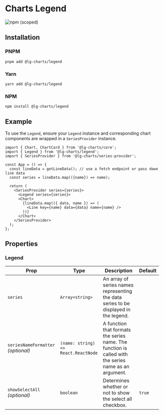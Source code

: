 # Charts Legend

![npm (scoped)](https://img.shields.io/npm/v/@lg-charts/legend.svg)

## Installation

### PNPM

```shell
pnpm add @lg-charts/legend
```

### Yarn

```shell
yarn add @lg-charts/legend
```

### NPM

```shell
npm install @lg-charts/legend
```

## Example

To use the `Legend`, ensure your `Legend` instance and corresponding chart components are wrapped in a `SeriesProvider` instance.

```tsx
import { Chart, ChartCard } from '@lg-charts/core';
import { Legend } from '@lg-charts/legend';
import { SeriesProvider } from '@lg-charts/series-provider';

const App = () => {
  const lineData = getLineData(); // use a fetch endpoint or pass down line data
  const series = lineData.map(({name}) => name);

  return (
    <SeriesProvider series={series}>
      <Legend series={series}>
      <Chart>
        {lineData.map(({ data, name }) => (
          <Line key={name} data={data} name={name} />
        ))}
      </Chart>
    </SeriesProvider>
  );
};
```

## Properties

### Legend

| Prop                               | Type                                | Description                                                                                          | Default |
| ---------------------------------- | ----------------------------------- | ---------------------------------------------------------------------------------------------------- | ------- |
| `series`                           | `Array<string>`                     | An array of series names representing the data series to be displayed in the legend.                 |         |
| `seriesNameFormatter` _(optional)_ | `(name: string) => React.ReactNode` | A function that formats the series name. The function is called with the series name as an argument. |         |
| `showSelectAll` _(optional)_       | `boolean`                           | Determines whether or not to show the select all checkbox.                                           | `true`  |
